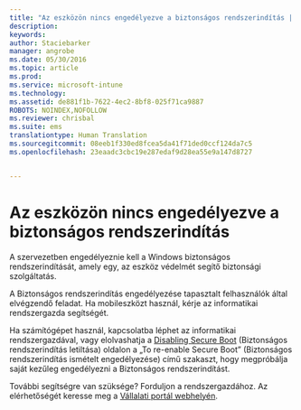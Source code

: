 ```yaml
---
title: "Az eszközön nincs engedélyezve a biztonságos rendszerindítás | Microsoft Intune"
description: 
keywords: 
author: Staciebarker
manager: angrobe
ms.date: 05/30/2016
ms.topic: article
ms.prod: 
ms.service: microsoft-intune
ms.technology: 
ms.assetid: de881f1b-7622-4ec2-8bf8-025f71ca9887
ROBOTS: NOINDEX,NOFOLLOW
ms.reviewer: chrisbal
ms.suite: ems
translationtype: Human Translation
ms.sourcegitcommit: 08eeb1f330ed8fcea5da41f71ded0ccf124da7c5
ms.openlocfilehash: 23eaadc3cbc19e287edaf9d28ea55e9a147d8727


---
```



# Az eszközön nincs engedélyezve a biztonságos rendszerindítás

A szervezetben engedélyeznie kell a Windows biztonságos rendszerindítását, amely egy, az eszköz védelmét segítő biztonsági szolgáltatás.

A Biztonságos rendszerindítás engedélyezése tapasztalt felhasználók által elvégzendő feladat. Ha mobileszközt használ, kérje az informatikai rendszergazda segítségét.

Ha számítógépet használ, kapcsolatba léphet az informatikai rendszergazdával, vagy elolvashatja a [Disabling Secure Boot](https://msdn.microsoft.com/library/windows/hardware/dn898540(v=vs.85).aspx) (Biztonságos rendszerindítás letiltása) oldalon a „To re-enable Secure Boot” (Biztonságos rendszerindítás ismételt engedélyezése) című szakaszt, hogy megpróbálja saját kezűleg engedélyezni a Biztonságos rendszerindítást.

További segítségre van szüksége? Forduljon a rendszergazdához. Az elérhetőségét keresse meg a [Vállalati portál webhelyén](http://portal.manage.microsoft.com).





<!--HONumber=Aug16_HO5-->


